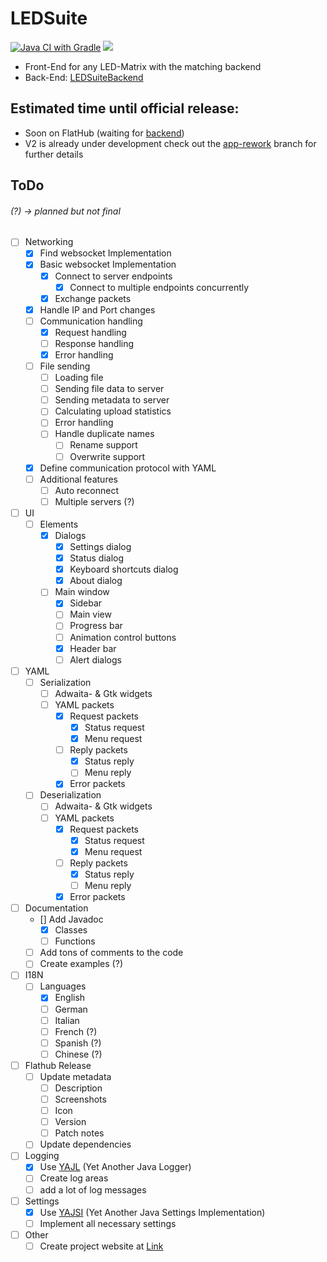 # LEDSuite
[![Java CI with Gradle](https://github.com/ToxicStoxm/LEDSuite/actions/workflows/gradle.yml/badge.svg)](https://github.com/ToxicStoxm/LEDSuite/actions/workflows/gradle.yml) <img src="https://img.shields.io/liberapay/receives/ToxicStoxm.svg?logo=liberapay">

 - Front-End for any LED-Matrix with the matching backend
 - Back-End: [LEDSuiteBackend](https://gitlab.com/hannescam/LEDSuiteBackend)
## Estimated time until official release:
 - Soon on FlatHub (waiting for <a href="https://gitlab.com/hannescam/LEDSuiteBackend">backend<a>)
 - V2 is already under development check out the [app-rework](https://github.com/ToxicStoxm/LEDSuite/tree/app-rework) branch for further details

## ToDo 
###### (?) → planned but not final
- [ ] Networking
  - [X] Find websocket Implementation
  - [X] Basic websocket Implementation
    - [X] Connect to server endpoints
      - [X] Connect to multiple endpoints concurrently 
    - [X] Exchange packets
  - [X] Handle IP and Port changes
  - [ ] Communication handling
    - [X] Request handling
    - [ ] Response handling
    - [X] Error handling
  - [ ] File sending
    - [ ] Loading file
    - [ ] Sending file data to server
    - [ ] Sending metadata to server
    - [ ] Calculating upload statistics
    - [ ] Error handling
    - [ ] Handle duplicate names
      - [ ] Rename support
      - [ ] Overwrite support
  - [X] Define communication protocol with YAML
  - [ ] Additional features
    - [ ] Auto reconnect
    - [ ] Multiple servers (?)
- [ ] UI
  - [ ] Elements
    -  [X] Dialogs
      - [X] Settings dialog
      - [X] Status dialog
      - [X] Keyboard shortcuts dialog
      - [X] About dialog
    - [ ] Main window
      - [X] Sidebar
      - [ ] Main view
      - [ ] Progress bar
      - [ ] Animation control buttons
      - [X] Header bar
      - [ ] Alert dialogs
- [ ] YAML
  - [ ] Serialization
    - [ ] Adwaita- & Gtk widgets
    - [ ] YAML packets
      - [X] Request packets
        - [X] Status request
        - [X] Menu request
      - [ ] Reply packets
        - [X] Status reply
        - [ ] Menu reply
      - [X] Error packets
  - [ ] Deserialization
    - [ ] Adwaita- & Gtk widgets
    - [ ] YAML packets
      - [X] Request packets
        - [X] Status request
        - [X] Menu request
      - [ ] Reply packets
        - [X] Status reply
        - [ ] Menu reply
      - [X] Error packets
- [ ] Documentation
  - [] Add Javadoc
    - [X] Classes
    - [ ] Functions
  - [ ] Add tons of comments to the code
  - [ ] Create examples (?)
- [ ] I18N
  - [ ] Languages
    - [X] English
    - [ ] German
    - [ ] Italian
    - [ ] French (?)
    - [ ] Spanish (?)
    - [ ] Chinese (?)
- [ ] Flathub Release
  - [ ] Update metadata
    - [ ] Description
    - [ ] Screenshots
    - [ ] Icon
    - [ ] Version
    - [ ] Patch notes
  - [ ] Update dependencies
- [ ] Logging
  - [X] Use [YAJL](https://github.com/ToxicStoxm/YAJL) (Yet Another Java Logger)
  - [ ] Create log areas
  - [ ] add a lot of log messages
- [ ] Settings
  - [X] Use [YAJSI](https://github.com/ToxicStoxm/YAJSI) (Yet Another Java Settings Implementation) 
  - [ ] Implement all necessary settings
- [ ] Other
  - [ ] Create project website at [Link](https://toxicstoxm.com/LEDSuite) 